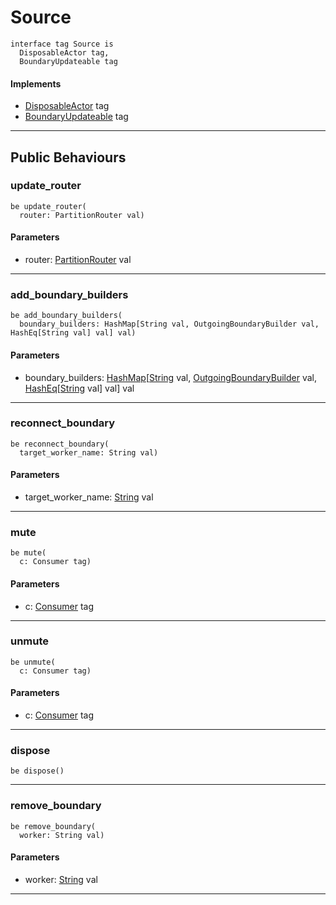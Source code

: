 # Source

```pony
interface tag Source is
  DisposableActor tag,
  BoundaryUpdateable tag
```

#### Implements

* [DisposableActor](builtin-DisposableActor) tag
* [BoundaryUpdateable](wallaroo-core-common-BoundaryUpdateable) tag

---

## Public Behaviours

### update_router

```pony
be update_router(
  router: PartitionRouter val)
```
#### Parameters

*   router: [PartitionRouter](wallaroo-core-topology-PartitionRouter) val

---

### add_boundary_builders

```pony
be add_boundary_builders(
  boundary_builders: HashMap[String val, OutgoingBoundaryBuilder val, HashEq[String val] val] val)
```
#### Parameters

*   boundary_builders: [HashMap](collections-HashMap)\[[String](builtin-String) val, [OutgoingBoundaryBuilder](wallaroo-core-boundary-OutgoingBoundaryBuilder) val, [HashEq](collections-HashEq)\[[String](builtin-String) val\] val\] val

---

### reconnect_boundary

```pony
be reconnect_boundary(
  target_worker_name: String val)
```
#### Parameters

*   target_worker_name: [String](builtin-String) val

---

### mute

```pony
be mute(
  c: Consumer tag)
```
#### Parameters

*   c: [Consumer](wallaroo-core-common-Consumer) tag

---

### unmute

```pony
be unmute(
  c: Consumer tag)
```
#### Parameters

*   c: [Consumer](wallaroo-core-common-Consumer) tag

---

### dispose

```pony
be dispose()
```

---

### remove_boundary

```pony
be remove_boundary(
  worker: String val)
```
#### Parameters

*   worker: [String](builtin-String) val

---


